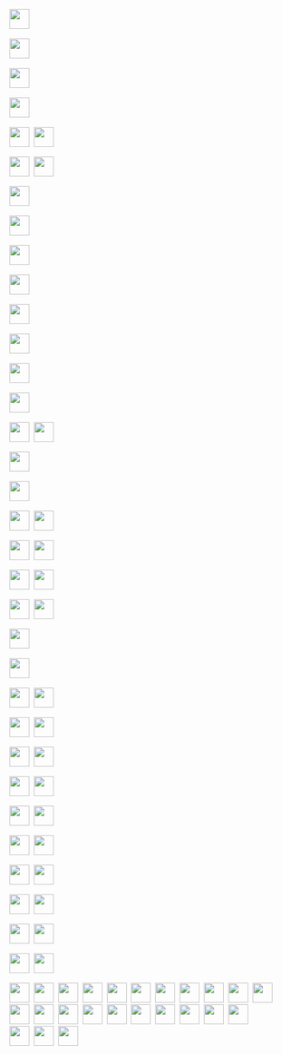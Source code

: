 <img src="https://img.shields.io/badge/HTML5-20232A?style=for-the-badge&logo=html5&logoColor=E34F26" height="35" />&nbsp;&nbsp;

<img src="https://img.shields.io/badge/HTML5-E34F26?style=for-the-badge&logo=html5&logoColor=fff" height="35" />&nbsp;&nbsp;

<img src="https://img.shields.io/badge/CSS3-20232A?style=for-the-badge&logo=css3&logoColor=1572B6" height="35"/>&nbsp;

<img src="https://img.shields.io/badge/CSS3-1572B6?style=for-the-badge&logo=css3&logoColor=fff" height="35"/>&nbsp;

<img src="https://img.shields.io/badge/javascript-20232A.svg?&style=for-the-badge&logo=javascript&logoColor=F7DF1E" height="35"/>&nbsp;
<img src="https://img.shields.io/badge/javascript-20232A.svg?&style=for-the-badge&logo=javascript&logoColor=F7DF1E" height="35"/>&nbsp;

<img src="https://img.shields.io/badge/React-20232A?style=for-the-badge&logo=react&logoColor=61DAFB" height="35"/>&nbsp;
<img src="https://img.shields.io/badge/React-20232A?style=for-the-badge&logo=react&logoColor=61DAFB" height="35"/>&nbsp;

<img src="https://img.shields.io/badge/React_Router-20232A?style=for-the-badge&logo=react-router&logoColor=CA4245" height="35"/>&nbsp;

<img src="https://img.shields.io/badge/React_Router-20232A?style=for-the-badge&logo=react-router&logoColor=CA4245" height="35"/>&nbsp;

<img src="https://img.shields.io/badge/Sass-20232A?style=for-the-badge&logo=sass&logoColor=CC6699" height="35"/>&nbsp;

<img src="https://img.shields.io/badge/Sass-20232A?style=for-the-badge&logo=sass&logoColor=CC6699" height="35"/>&nbsp;

<img src="https://img.shields.io/badge/MUI-20232A?style=for-the-badge&logo=MUI&logoColor=007FFF" height="35"/>&nbsp;

<img src="https://img.shields.io/badge/MUI-20232A?style=for-the-badge&logo=MUI&logoColor=007FFF" height="35"/>&nbsp;

<img src="https://img.shields.io/badge/Bootstrap-20232A?style=for-the-badge&logo=bootstrap&logoColor=7E0AF9" height="35"/>&nbsp;

<img src="https://img.shields.io/badge/Bootstrap-20232A?style=for-the-badge&logo=bootstrap&logoColor=7E0AF9" height="35"/>&nbsp;

<img src="https://img.shields.io/badge/Tailwind_CSS-20232A?style=for-the-badge&logo=tailwind-css&logoColor=06B6D4" height="35"/>&nbsp;
<img src="https://img.shields.io/badge/Tailwind_CSS-20232A?style=for-the-badge&logo=tailwind-css&logoColor=06B6D4" height="35"/>&nbsp;

<img src="https://img.shields.io/badge/Netlify-20232A?style=for-the-badge&logo=netlify&logoColor=00C7B7" height="35"/>&nbsp;

<img src="https://img.shields.io/badge/Netlify-20232A?style=for-the-badge&logo=netlify&logoColor=00C7B7" height="35"/>&nbsp;

<img src="https://img.shields.io/badge/Heroku-20232A?style=for-the-badge&logo=heroku&logoColor=430098" height="35"/>&nbsp;
<img src="https://img.shields.io/badge/Heroku-20232A?style=for-the-badge&logo=heroku&logoColor=430098" height="35"/>&nbsp;

<img src="https://img.shields.io/badge/firebase-20232A.svg?&style=for-the-badge&logo=firebase&logoColor=FFCA28" height="35"/>&nbsp;
<img src="https://img.shields.io/badge/firebase-20232A.svg?&style=for-the-badge&logo=firebase&logoColor=FFCA28" height="35"/>&nbsp;

<img src="https://img.shields.io/badge/Node.js-20232A?style=for-the-badge&logo=node.js&logoColor=43853D" height="35"/>&nbsp;
<img src="https://img.shields.io/badge/Node.js-20232A?style=for-the-badge&logo=node.js&logoColor=43853D" height="35"/>&nbsp;

<img src="https://img.shields.io/badge/-MongoDB-20232A?style=for-the-badge&logo=mongodb&logoColor=4DB33D" height="35"/>&nbsp;
<img src="https://img.shields.io/badge/-MongoDB-20232A?style=for-the-badge&logo=mongodb&logoColor=4DB33D" height="35"/>&nbsp;

<img src="https://img.shields.io/badge/-MySQL-20232A?style=for-the-badge&logo=mysql&logoColor=4479A1" height="35"/>&nbsp;

<img src="https://img.shields.io/badge/-MySQL-20232A?style=for-the-badge&logo=mysql&logoColor=4479A1" height="35"/>&nbsp;

<img src="https://img.shields.io/badge/-Express-20232A?style=for-the-badge&logo=express&logoColor=000000" height="35"/>&nbsp;
<img src="https://img.shields.io/badge/-Express-20232A?style=for-the-badge&logo=express&logoColor=000000" height="35"/>&nbsp;

<img src="https://img.shields.io/badge/-Next.js-20232A?style=for-the-badge&logo=Next.js&logoColor=000000" height="35"/>&nbsp;
<img src="https://img.shields.io/badge/-Next.js-20232A?style=for-the-badge&logo=Next.js&logoColor=000000" height="35"/>&nbsp;

<img src="https://img.shields.io/badge/-NGINX-20232A?style=for-the-badge&logo=NGINX&logoColor=009639" height="35"/>&nbsp;
<img src="https://img.shields.io/badge/-NGINX-20232A?style=for-the-badge&logo=NGINX&logoColor=009639" height="35"/>&nbsp;

<img src="https://img.shields.io/badge/-Docker-20232A?style=for-the-badge&logo=Docker&logoColor=2496ED" height="35"/>&nbsp;
<img src="https://img.shields.io/badge/-Docker-20232A?style=for-the-badge&logo=Docker&logoColor=2496ED" height="35"/>&nbsp;

<img src="https://img.shields.io/badge/-TypeScript-20232A?style=for-the-badge&logo=TypeScript&logoColor=3178C6" height="35"/>&nbsp;
<img src="https://img.shields.io/badge/-TypeScript-20232A?style=for-the-badge&logo=TypeScript&logoColor=3178C6" height="35"/>&nbsp;

<img src="https://img.shields.io/badge/-Git-20232A?style=for-the-badge&logo=Git&logoColor=F05032" height="35"/>&nbsp;
<img src="https://img.shields.io/badge/-Git-20232A?style=for-the-badge&logo=Git&logoColor=F05032" height="35"/>&nbsp;

<img src="https://img.shields.io/badge/-Figma-20232A?style=for-the-badge&logo=Figma&logoColor=F24E1E" height="35"/>&nbsp;
<img src="https://img.shields.io/badge/-Figma-20232A?style=for-the-badge&logo=Figma&logoColor=F24E1E" height="35"/>&nbsp;

<img src="https://img.shields.io/badge/-Postman-20232A?style=for-the-badge&logo=Postman&logoColor=FF6C37" height="35"/>&nbsp;
<img src="https://img.shields.io/badge/-Postman-20232A?style=for-the-badge&logo=Postman&logoColor=FF6C37" height="35"/>&nbsp;

<img src="https://img.shields.io/badge/-Redux-20232A?style=for-the-badge&logo=Redux&logoColor=764ABC" height="35"/>&nbsp;
<img src="https://img.shields.io/badge/-Redux-20232A?style=for-the-badge&logo=Redux&logoColor=764ABC" height="35"/>&nbsp;

<img src="https://img.shields.io/badge/-Webpack-20232A?style=for-the-badge&logo=Webpack&logoColor=8DD6F9" height="35"/>&nbsp;
<img src="https://img.shields.io/badge/-Webpack-20232A?style=for-the-badge&logo=Webpack&logoColor=8DD6F9" height="35"/>&nbsp;

<img src="https://img.shields.io/badge/-npm-20232A?style=for-the-badge&logo=npm&logoColor=CB3837" height="35"/>&nbsp;
<img src="https://img.shields.io/badge/-Go-20232A?style=for-the-badge&logo=Go&logoColor=00ADD8" height="35"/>&nbsp;
<img src="https://img.shields.io/badge/-Python-20232A?style=for-the-badge&logo=Python&logoColor=3776AB" height="35"/>&nbsp;
<img src="https://img.shields.io/badge/-GraphQL-20232A?style=for-the-badge&logo=GraphQL&logoColor=E10098" height="35"/>&nbsp;
<img src="https://img.shields.io/badge/-ChakraUI-20232A?style=for-the-badge&logo=ChakraUI&logoColor=319795" height="35"/>&nbsp;
<img src="https://img.shields.io/badge/-Chart.js-20232A?style=for-the-badge&logo=Chart.js&logoColor=FF6384" height="35"/>&nbsp;
<img src="https://img.shields.io/badge/-.ENV-20232A?style=for-the-badge&logo=.ENV&logoColor=ECD53F" height="35"/>&nbsp;
<img src="https://img.shields.io/badge/-Git-20232A?style=for-the-badge&logo=Git&logoColor=F05032" height="35"/>&nbsp;
<img src="https://img.shields.io/badge/-JSON-20232A?style=for-the-badge&logo=JSON&logoColor=000000" height="35"/>&nbsp;
<img src="https://img.shields.io/badge/-JSON Web Tokens-20232A?style=for-the-badge&logo=JSON Web Tokens&logoColor=000000" height="35"/>&nbsp;
<img src="https://img.shields.io/badge/-NestJS-20232A?style=for-the-badge&logo=NestJS&logoColor=E0234E" height="35"/>&nbsp;
<img src="https://img.shields.io/badge/-Jest-20232A?style=for-the-badge&logo=Jest&logoColor=C21325" height="35"/>&nbsp;
<img src="https://img.shields.io/badge/-Insomnia-20232A?style=for-the-badge&logo=Insomnia&logoColor=4000BF" height="35"/>&nbsp;
<img src="https://img.shields.io/badge/-Canva-20232A?style=for-the-badge&logo=Canva&logoColor=00C4CC" height="35"/>&nbsp;
<img src="https://img.shields.io/badge/-Git-20232A?style=for-the-badge&logo=Git&logoColor=F05032" height="35"/>&nbsp;
<img src="https://img.shields.io/badge/-Prisma-20232A?style=for-the-badge&logo=Prisma&logoColor=2D3748" height="35"/>&nbsp;
<img src="https://img.shields.io/badge/-Prisma-20232A?style=for-the-badge&logo=Sequelize&logoColor=52B0E7" height="35"/>&nbsp;
<img src="https://img.shields.io/badge/-Supabase-20232A?style=for-the-badge&logo=Supabase&logoColor=3FCF8E" height="35"/>&nbsp;
<img src="https://img.shields.io/badge/-tRPC-20232A?style=for-the-badge&logo=tRPC&logoColor=2596BE" height="35"/>&nbsp;
<img src="https://img.shields.io/badge/-Nest-20232A?style=for-the-badge&logo=NestJS&logoColor=E0234E" height="35"/>&nbsp;
<img src="https://img.shields.io/badge/-PostgreSQL-20232A?style=for-the-badge&logo=PostgreSQL&logoColor=4169E1" height="35"/>&nbsp;
<br/>
<img src="https://img.shields.io/badge/-PostCSS-20232A?style=for-the-badge&logo=PostCSS&logoColor=DD3A0A" height="35"/>&nbsp;
<img src="https://img.shields.io/badge/-Vercel-20232A?style=for-the-badge&logo=Vercel&logoColor=000000" height="35"/>&nbsp;
<img src="https://img.shields.io/badge/-Stack Overflow-20232A?style=for-the-badge&logo=StackOverflow&logoColor=F58025" height="35"/>&nbsp;
